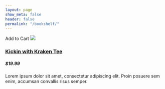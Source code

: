 ```yaml
---
layout: page
show_meta: false
header: false
permalink: "/bookshelf/"
---
```


<div class="row">
    <div class="small-12 medium-4 columns">
      <div class="item-wrapper">
        <div class="img-wrapper">
          <a class="button expand add-to-cart">Add to Cart</a>
          <a href="#"><img src="http://i.imgur.com/Mcw06Yt.png"></a>
        </div>  
        <a href="#"><h3>Kickin with Kraken Tee</h3></a>
        <h5>$19.99</h5>
        <p>Lorem ipsum dolor sit amet, consectetur adipiscing elit. Proin posuere sem enim, accumsan convallis risus semper.</p>
      </div>  
    </div>
  </div>

<!--   title: "Bookshelf"
subheadline: "A Step-by-Step Guide"
teaser: "This step-by-step guide helps you to customize Feeling Responsive to your needs." -->